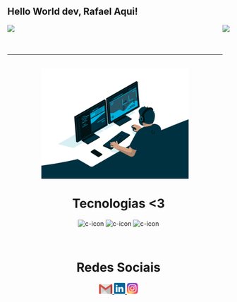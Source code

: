## Hello World dev, Rafael Aqui!

<div>
  <img  height="180em" src="https://github-readme-stats.vercel.app/api?username=rafaeldevjvr&show_icons=true&theme=one_dark_pro&include_all_commits=true&count_private=true"/>
  <img align="right" height="180em" src="https://github-readme-stats.vercel.app/api/top-langs/?username=rafaeldevjvr&layout=compact&langs_count=16&theme=great-gatsby"/>
</div>
<br>
<br>
<hr>
<div  align="center"> 
  <div style="display: inline_block"><br>
    <img align="center" height="250" alt="coding-time" src="code.gif">
    <br>
     <h1 align="center">Tecnologias <3</h1> 
    <img align="center" height="30" width="40" alt="c-icon" src="https://raw.githubusercontent.com/jmnote/z-icons/master/svg/c.svg">
    <img align="center" height="30" width="40" alt="c-icon" src="https://raw.githubusercontent.com/jmnote/z-icons/master/svg/java.svg">
    <img align="center" height="30" width="40" alt="c-icon" src="https://raw.githubusercontent.com/jmnote/z-icons/master/svg/php.svg">
   </div>       
   <br>
   <br>    
  <h1 align="center">Redes Sociais</h1>
    <a href = "mailto: rafaeldevprintln@gmail.com">
      <img width="30" src="gmail.svg">
    </a>
    <a href = "https://www.linkedin.com/in/rafael-rosa-369676280/">
      <img width="25" src="linkedin.svg">
    </a>
    <a href = "https://www.instagram.com/rafhael_dev/">
      <img width="25" src="instagram.png">
    </a>
</div>
<br>
<br>

